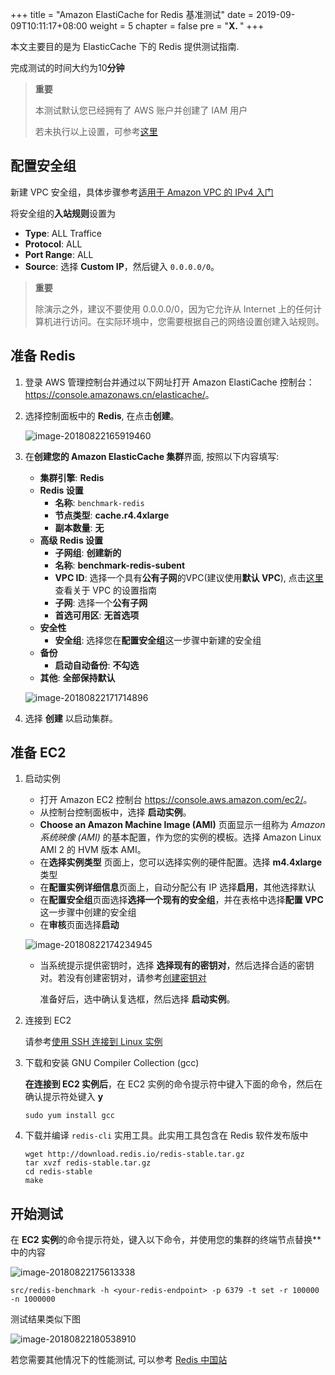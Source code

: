 +++
title = "Amazon ElastiCache for Redis 基准测试"
date = 2019-09-09T10:11:17+08:00
weight = 5
chapter = false
pre = "<b>X. </b>"
+++

本文主要目的是为 ElasticCache 下的 Redis 提供测试指南. 

完成测试的时间大约为10**分钟**

> **重要**
>
> 本测试默认您已经拥有了 AWS 账户并创建了 IAM 用户
>
> 若未执行以上设置，可参考[这里](https://docs.aws.amazon.com/zh_cn/AWSEC2/latest/UserGuide/get-set-up-for-amazon-ec2.html#sign-up-for-aws)

## 配置安全组

新建 VPC 安全组，具体步骤参考[适用于 Amazon VPC 的 IPv4 入门](https://docs.aws.amazon.com/zh_cn/AmazonVPC/latest/UserGuide/getting-started-ipv4.html#getting-started-create-security-group)

将安全组的**入站规则**设置为

- **Type**: ALL Traffice
- **Protocol**: ALL
- **Port Range**: ALL
- **Source**: 选择 **Custom IP**，然后键入 `0.0.0.0/0`。

> **重要**
>
> 除演示之外，建议不要使用 0.0.0.0/0，因为它允许从 Internet 上的任何计算机进行访问。在实际环境中，您需要根据自己的网络设置创建入站规则。

## 准备 Redis

1. 登录 AWS 管理控制台并通过以下网址打开 Amazon ElastiCache 控制台：<https://console.amazonaws.cn/elasticache/>。

2. 选择控制面板中的 **Redis**, 在点击**创建**。

   ![image-20180822165919460](http://cdn.quickstart.org.cn/assets/redis_benchmark/image-20180822165919460.png)

3. 在**创建您的 Amazon ElasticCache 集群**界面, 按照以下内容填写:

   - **集群引擎**: **Redis**
   - **Redis 设置**
     - **名称**: `benchmark-redis`
     - **节点类型**: **cache.r4.4xlarge**
     - **副本数量**: **无**
   - **高级 Redis 设置**
     - **子网组**: **创建新的**
     - **名称**: **benchmark-redis-subent**
     - **VPC ID**: 选择一个具有**公有子网**的VPC(建议使用**默认 VPC**), 点击[这里](../network/vpc_guide.md)查看关于 VPC 的设置指南
     - **子网**: 选择一个**公有子网**
     - **首选可用区**: **无首选项**
   - **安全性**
     - **安全组**: 选择您在**配置安全组**这一步骤中新建的安全组
   - **备份**
     - **启动自动备份**: **不勾选**
   - **其他**: **全部保持默认**

   ![image-20180822171714896](http://cdn.quickstart.org.cn/assets/redis_benchmark/image-20180822171714896.png)

4. 选择 **创建** 以启动集群。

## 准备 EC2

1. 启动实例

   - 打开 Amazon EC2 控制台 <https://console.aws.amazon.com/ec2/>。
   - 从控制台控制面板中，选择 **启动实例**。
   - **Choose an Amazon Machine Image (AMI)** 页面显示一组称为 *Amazon 系统映像 (AMI)* 的基本配置，作为您的实例的模板。选择 Amazon Linux AMI 2 的 HVM 版本 AMI。 
   - 在**选择实例类型** 页面上，您可以选择实例的硬件配置。选择 **m4.4xlarge** 类型 
   - 在**配置实例详细信息**页面上，自动分配公有 IP 选择**启用**，其他选择默认
   - 在**配置安全组**页面选择**选择一个现有的安全组**，并在表格中选择**配置 VPC**这一步骤中创建的安全组
   - 在**审核**页面选择**启动**

   ![image-20180822174234945](http://cdn.quickstart.org.cn/assets/redis_benchmark/image-20180822174234945.png)

   - 当系统提示提供密钥时，选择 **选择现有的密钥对**，然后选择合适的密钥对。若没有创建密钥对，请参考[创建密钥对](https://docs.aws.amazon.com/zh_cn/AWSEC2/latest/UserGuide/get-set-up-for-amazon-ec2.html#create-a-key-pair)

     准备好后，选中确认复选框，然后选择 **启动实例**。  

2. 连接到 EC2

   请参考[使用 SSH 连接到 Linux 实例](https://docs.aws.amazon.com/zh_cn/AWSEC2/latest/UserGuide/AccessingInstancesLinux.html)

3. 下载和安装 GNU Compiler Collection (gcc)

   **在连接到 EC2 实例后**，在 EC2 实例的命令提示符中键入下面的命令，然后在确认提示符处键入 **y**

   ```shell
   sudo yum install gcc
   ```

4. 下载并编译 `redis-cli` 实用工具。此实用工具包含在 Redis 软件发布版中

   ```shell
   wget http://download.redis.io/redis-stable.tar.gz
   tar xvzf redis-stable.tar.gz
   cd redis-stable
   make
   ```

## 开始测试

在 **EC2 实例**的命令提示符处，键入以下命令，并使用您的集群的终端节点替换*<your-redis-endpoint>*中的内容

![image-20180822175613338](http://cdn.quickstart.org.cn/assets/redis_benchmark/image-20180822175613338.png)

```shell
src/redis-benchmark -h <your-redis-endpoint> -p 6379 -t set -r 100000 -n 1000000
```

测试结果类似下图

![image-20180822180538910](http://cdn.quickstart.org.cn/assets/redis_benchmark/image-20180822180538910.png)

若您需要其他情况下的性能测试, 可以参考 [Redis 中国站](http://www.redis.cn/topics/benchmarks.html)

